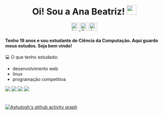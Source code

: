 <div id="header" align="center">
  <h1>
    Oi! Sou a Ana Beatriz!
    <img src="https://media.giphy.com/media/hvRJCLFzcasrR4ia7z/giphy.gif" width="30px"/>
  </h1>
  <div id="badges">
    <a href="www.linkedin.com/in/ana-beatriz-silva-zerati-3423a7240">
      <img src="https://img.shields.io/badge/LinkedIn-0077B5?style=for-the-badge&logo=linkedin&logoColor=white" alt="LinkedIn Badge" height="25px"/>
    </a>
    <img src="https://img.shields.io/badge/Codeforces-445f9d?style=for-the-badge&logo=Codeforces&logoColor=white" alt="CodeForces Badge" height="25px"/>
    <img src="https://img.shields.io/badge/-LeetCode-FFA116?style=for-the-badge&logo=LeetCode&logoColor=black" alt="LeetCode Badge" height="25px"/>
  </div>
</div>

#### Tenho 19 anos e sou estudante de Ciência da Computação. Aqui guardo meus estudos. Seja bem vindo!
💻 O que tenho estudado:
- desenvolvimento web
- linux
- programação competitiva


<div>
  <img src="https://img.shields.io/badge/C-00599C?style=for-the-badge&logo=c&logoColor=white"/>
  <img src="https://img.shields.io/badge/Java-ED8B00?style=for-the-badge&logo=openjdk&logoColor=white"/>
  <img src="https://img.shields.io/badge/HTML5-E34F26?style=for-the-badge&logo=html5&logoColor=white"/>
  <img src="https://img.shields.io/badge/CSS3-1572B6?style=for-the-badge&logo=css3&logoColor=white"/>
</div>

<h1></h1>

[![Ashutosh's github activity graph](https://github-readme-activity-graph.vercel.app/graph?username=anabzerati&bg_color=00000&color=417aec&line=46aafb&point=46aafb&area=true&hide_border=true)](https://github.com/ashutosh00710/github-readme-activity-graph)
